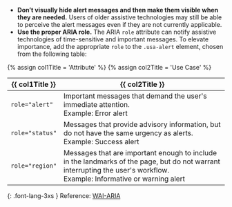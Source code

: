 - **Don’t visually hide alert messages and then make them visible when they are needed.** Users of older assistive technologies may still be able to perceive the alert messages even if they are not currently applicable.
- **Use the proper ARIA role.** The ARIA `role` attribute can notify assistive technologies of time-sensitive and important messages. To elevate importance, add the appropriate `role` to the `.usa-alert` element, chosen from the following table:

{% assign col1Title = 'Attribute' %}
{% assign col2Title = 'Use Case' %}

<table class="usa-table--borderless site-table-responsive site-table-simple margin-top-2">
  <thead>
      <tr>
        <th scope="col">{{ col1Title }}</th>
        <th scope="col">{{ col2Title }}</th>
      </tr>
    </thead>
    <tbody class="font-lang-3xs">
      <tr>
        <td data-title="{{ col1Title }}">
          <code>role="alert"</code>
        </td>
        <td data-title="{{ col2Title }}">
          Important messages that demand the user's immediate attention. <br/>Example: Error alert
        </td>
      </tr>
      <tr>
        <td data-title="{{ col1Title }}">
          <code>role="status"</code>
        </td>
        <td data-title="{{ col2Title }}">
          Messages that provide advisory information, but do not have the same urgency as alerts. <br/>Example: Success alert
        </td>
      </tr>
      <tr>
        <td data-title="{{ col1Title }}">
          <code>role="region"</code>
        </td>
        <td data-title="{{ col2Title }}">
          Messages that are important enough to include in the landmarks of the page, but do not warrant interrupting the user's workflow. <br/>Example: Informative or warning alert
        </td>
      </tr>
    </tbody>
</table>

{: .font-lang-3xs }
Reference: [WAI-ARIA](https://www.w3.org/TR/wai-aria-1.1/#alert)
